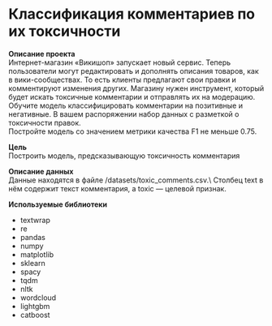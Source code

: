 # Классификация комментариев по их токсичности
**Описание проекта**\
Интернет-магазин «Викишоп» запускает новый сервис. Теперь пользователи могут редактировать и дополнять описания товаров, как в вики-сообществах. То есть клиенты предлагают свои правки и комментируют изменения других. Магазину нужен инструмент, который будет искать токсичные комментарии и отправлять их на модерацию.\
Обучите модель классифицировать комментарии на позитивные и негативные. В вашем распоряжении набор данных с разметкой о токсичности правок.\
Постройте модель со значением метрики качества F1 не меньше 0.75.

**Цель**\
Построить модель, предсказывающую токсичность комментария

**Описание данных**\
Данные находятся в файле /datasets/toxic_comments.csv.\ 
Столбец text в нём содержит текст комментария, а toxic — целевой признак.

**Используемые библиотеки**
* textwrap
* re
* pandas
* numpy
* matplotlib
* sklearn
* spacy
* tqdm
* nltk 
* wordcloud
* lightgbm
* catboost
